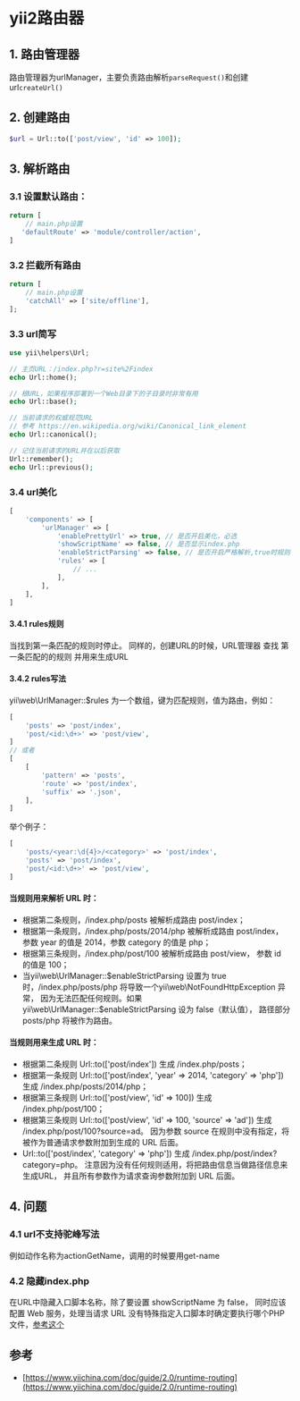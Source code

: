 # yii2路由器
## 1. 路由管理器
路由管理器为urlManager，主要负责路由解析`parseRequest()`和创建url`createUrl()`

## 2. 创建路由
```php
$url = Url::to(['post/view', 'id' => 100]);
```

## 3. 解析路由
### 3.1 设置默认路由：
```php
return [
	// main.php设置
   'defaultRoute' => 'module/controller/action',
]
```
### 3.2 拦截所有路由
```php
return [
	// main.php设置
    'catchAll' => ['site/offline'],
];

```
### 3.3 url简写
```php
use yii\helpers\Url;

// 主页URL：/index.php?r=site%2Findex
echo Url::home();

// 根URL，如果程序部署到一个Web目录下的子目录时非常有用
echo Url::base();

// 当前请求的权威规范URL
// 参考 https://en.wikipedia.org/wiki/Canonical_link_element
echo Url::canonical();

// 记住当前请求的URL并在以后获取
Url::remember();
echo Url::previous();
```

### 3.4 url美化
```php
[
    'components' => [
        'urlManager' => [
            'enablePrettyUrl' => true, // 是否开启美化，必选
            'showScriptName' => false, // 是否显示index.php
            'enableStrictParsing' => false, // 是否开启严格解析,true时规则列表中必选匹配到一条，false时没匹配到则原url解析
            'rules' => [
                // ...
            ],
        ],
    ],
]
```
#### 3.4.1 rules规则
当找到第一条匹配的规则时停止。  同样的，创建URL的时候，URL管理器 查找 第一条匹配的的规则
并用来生成URL
#### 3.4.2 rules写法
yii\web\UrlManager::$rules 为一个数组，键为匹配规则，值为路由，例如：
```php
[
    'posts' => 'post/index', 
    'post/<id:\d+>' => 'post/view',
]
// 或者
[
    [
        'pattern' => 'posts',
        'route' => 'post/index',
        'suffix' => '.json',
    ],
]
```
举个例子：
```php
[
    'posts/<year:\d{4}>/<category>' => 'post/index',
    'posts' => 'post/index',
    'post/<id:\d+>' => 'post/view',
]
```
#### 当规则用来解析 URL 时：
- 根据第二条规则，/index.php/posts 被解析成路由 post/index；
- 根据第一条规则，/index.php/posts/2014/php 被解析成路由 post/index， 参数 year 的值是 2014，参数 category 的值是 php；
- 根据第三条规则，/index.php/post/100 被解析成路由 post/view， 参数 id 的值是 100；
- 当yii\web\UrlManager::$enableStrictParsing 设置为 true 时，/index.php/posts/php 将导致一个yii\web\NotFoundHttpException 异常， 因为无法匹配任何规则。如果 yii\web\UrlManager::$enableStrictParsing 设为 false（默认值）， 路径部分 posts/php 将被作为路由。  

#### 当规则用来生成 URL 时：
- 根据第二条规则 Url::to(['post/index']) 生成 /index.php/posts；
- 根据第一条规则 Url::to(['post/index', 'year' => 2014, 'category' => 'php']) 生成 /index.php/posts/2014/php；
- 根据第三条规则 Url::to(['post/view', 'id' => 100]) 生成 /index.php/post/100；
- 根据第三条规则 Url::to(['post/view', 'id' => 100, 'source' => 'ad']) 生成 /index.php/post/100?source=ad。 因为参数 source 在规则中没有指定，将被作为普通请求参数附加到生成的 URL 后面。
- Url::to(['post/index', 'category' => 'php']) 生成 /index.php/post/index?category=php。 注意因为没有任何规则适用，将把路由信息当做路径信息来生成URL， 并且所有参数作为请求查询参数附加到 URL 后面。

## 4. 问题
### 4.1 url不支持驼峰写法
例如动作名称为actionGetName，调用的时候要用get-name

### 4.2 隐藏index.php
在URL中隐藏入口脚本名称，除了要设置 showScriptName 为 false， 同时应该配置 Web 服务，处理当请求 URL 没有特殊指定入口脚本时确定要执行哪个PHP文件，[参考这个](https://www.yiichina.com/doc/guide/2.0/start-installation#recommended-apache-configuration)

## 参考
- [https://www.yiichina.com/doc/guide/2.0/runtime-routing](https://www.yiichina.com/doc/guide/2.0/runtime-routing)




